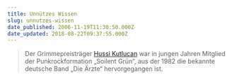 ```yaml
---
title: Unnützes Wissen
slug: unnutzes-wissen
date_published: 2006-11-19T11:30:50.000Z
date_updated: 2018-08-22T09:37:55.000Z
---
```


> Der Grimmepreisträger [Hussi Kutlucan](http://de.wikipedia.org/wiki/Hussi_Kutlucan) war in jungen Jahren Mitglied der Punkrockformation „Soilent Grün“, aus der 1982 die bekannte deutsche Band „Die Ärzte“ hervorgegangen ist.
